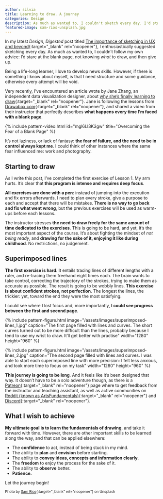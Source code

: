 ```yaml
---
author: silvia
title: Learning to draw. A journey
categories: Design
description: As much as wanted to, I couldn't sketch every day. I'd stare at the blank page, not knowing what to draw, and then give up. So I started a new journey.
featured-image: sam-rios-unsplash.jpg
---
```

In my latest _Design, Digested_ post titled [The importance of sketching in UX and beyond](https://silviamaggidesign.com/design-digested/importance-of-sketching-in-ux/){:target="_blank" rel="noopener"}, I enthusiastically suggested sketching every day.  As much as wanted to, I couldn’t follow my own advice: I’d stare at the blank page, not knowing _what_ to draw, and then give up.

<!--more-->

Being a life-long learner, I love to develop news skills. However, if there is something I know about myself, is that I need structure and some guidance, otherwise every attempt will be void.

Very recently, I’ve encountered an article wrote by Jane Zhang, an independent data visualization designer, about [why she’s finally learning to draw](https://janezhang.ca/posts/why-im-learning-to-draw/){:target="_blank" rel="noopener"}. Jane is following the lessons from [Drawabox.com](https://drawabox.com/){:target="_blank" rel="noopener"}, and shared a video from their instructor that perfectly describes **what happens every time I’m faced with a blank page**.

{% include pattern-video.html id="mgl6Ll3K3gw" title="Overcoming the Fear of a Blank Page" %}

It’s not laziness, or lack of fantasy: **the fear of failure, and the need to be in control always kept me**. I could think of other instances where the same fear influenced me: work and photography.

## Starting to draw

As I write this post, I’ve completed the first exercise of Lesson 1. My arm hurts. It’s clear that **this program is intense and requires deep focus**.

**All exercises are done with a pen**: instead of jumping into the execution and fix errors afterwards, I need to plan every stroke, give a purpose to each and accept that there will be mistakes. **There is no way to go back and fix what went wrong**, but the previous exercises will be used as warm-ups before each lessons.

The instructor stresses **the need to draw freely for the same amount of time dedicated to the exercises**. This is going to be hard, and yet, it’s the most important aspect of the course. It’s about fighting the mindset of _not being ready_, and **drawing for the sake of it, enjoying it like during childhood**. No restrictions, no judgement.

## Superimposed lines

**The first exercise is hard**. It entails tracing lines of different lengths with a ruler, and re-tracing them freehand eight times each. The brain wants to take control, correcting the trajectory of the strokes, trying to make them as accurate as possible. The result is going to be wobbly lines. **This exercise is about confident strokes, not perfection**. The longest the lines, the trickier: yet, toward the end they were the most satisfying.

I could see where I lost focus and, more importantly, **I could see progress between the first and second page**.

{% include pattern-figure.html image="/assets/images/superimposed-lines_1.jpg" caption="The first page filled with lines and curves. The short curves turned out to be more difficult than the lines, probably because I tend to use my wrist to draw. It’ll get better with practise" width="1280" height="960" %}

{% include pattern-figure.html image="/assets/images/superimposed-lines_2.jpg" caption="The second page filled with lines and curves. I was able to start each superimposed line with more precision: I felt less anxious, and took more time to focus on my task" width="1280" height="960" %}

**This journey is going to be long**. And it feels like it’s been designed that way. It doesn’t have to be a solo adventure though, as there is a [Patreon](https://patreon.com/uncomfortable){:target="_blank" rel="noopener"} page where to get feedback from the instructor and teaching assistant, as well as active communities on [Reddit (known as ArtsFundamentals)](https://reddit.com/r/ArtFundamentals){:target="_blank" rel="noopener"} and [Discord](https://discord.gg/FtSS4hhqSu){:target="_blank" rel="noopener"}.

## What I wish to achieve

**My ultimate goal is to learn the fundamentals of drawing**, and take it forward with time. However, there are other important skills to be learned along the way, and that can be applied elsewhere:

* The **confidence** to act, instead of being stuck in my mind.
* The ability to **plan** and **envision** before starting.
* The ability to **convey ideas, concepts and information clearly**.
* The **freedom** to enjoy the process for the sake of it.
* The ability to **observe** better.
* **Patience.**

Let the journey begin!

<small>Photo by [Sam Rios](https://unsplash.com/@samr1os_official){:target="_blank" rel="noopener"} on Unsplash</small>
